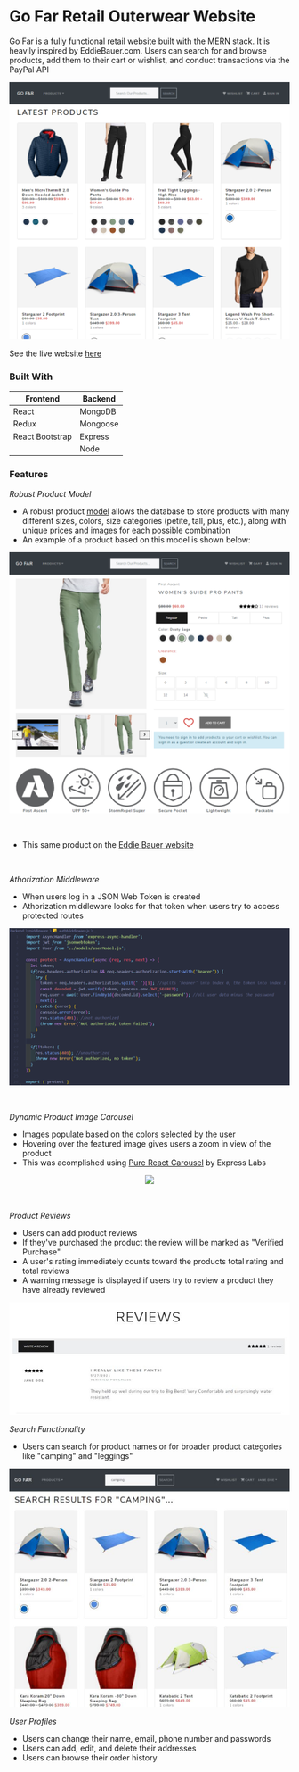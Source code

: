 # Go Far Retail Outerwear Website

Go Far is a fully functional retail website built with the MERN stack. It is heavily inspired by EddieBauer.com. Users can search for and browse products, 
add them to their cart or wishlist, and conduct transactions via the PayPal API

![Landing Page](/frontend/public/images/markdown/landingPage.png)
<br />

See the live website [here](https://gofarapp.herokuapp.com/)

### Built With
Frontend | Backend
------------ | -------------
React | MongoDB
Redux | Mongoose
React Bootstrap | Express
 &nbsp; | Node
 
### Features
*Robust Product Model*
- A robust product [model](/backend/models/productModel.js) allows the database to store products with many different sizes, colors, size categories (petite, tall, plus, etc.), along with unique prices and images for each possible combination
- An example of a product based on this model is shown below:

<p align="center">
  <img width="" src="frontend/public/images/markdown/product.png">
</p>
<br />

- This same product on the [Eddie Bauer website](https://www.eddiebauer.com/p/23151062/women's-guide-pro-pants?sp=1&color=Dusty%20Sage&size=)
<br />

*Athorization Middleware*
- When users log in a JSON Web Token is created
- Athorization middleware looks for that token when users try to access protected routes

<p align="center">
  <img width="" src="frontend/public/images/markdown/authMiddleware.png">
</p>
<br />

*Dynamic Product Image Carousel*
- Images populate based on the colors selected by the user
- Hovering over the featured image gives users a zoom in view of the product
- This was acomplished using [Pure React Carousel](https://github.com/express-labs/pure-react-carousel) by Express Labs

<p align="center">
  <img width="" src="frontend/public/images/markdown/imageCarousel.gif">
</p>
<br />

*Product Reviews*
- Users can add product reviews
- If they've purchased the product the review will be marked as "Verified Purchase"
- A user's rating immediately counts toward the products total rating and total reviews
- A warning message is displayed if users try to review a product they have already reviewed

<p align="center">
  <img width="" src="frontend/public/images/markdown/reviews2.jpg">
</p>

*Search Functionality*
- Users can search for product names or for broader product categories like "camping" and "leggings"

<p align="center">
  <img width="" src="frontend/public/images/markdown/searchResult2.jpg">
</p>

*User Profiles*
- Users can change their name, email, phone number and passwords
- Users can add, edit, and delete their addresses
- Users can browse their order history

